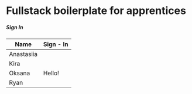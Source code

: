 # Fullstack boilerplate for apprentices

##### Sign In

| Name       | Sign - In |
| ---------- | --------- |
| Anastasiia |           |
| Kira       |           |
| Oksana     |   Hello!   |
| Ryan       |           |
